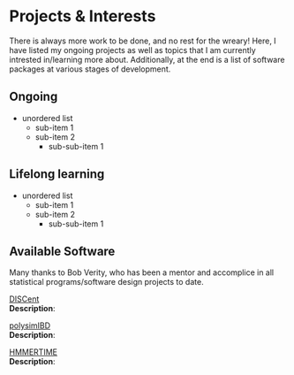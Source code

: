 # Projects & Interests
There is always more work to be done, and no rest for the wreary! Here, I have listed my ongoing projects as well as topics that I am currently intrested in/learning more about. Additionally, at the end is a list of software packages at various stages of development.

## Ongoing
* unordered list
    + sub-item 1
    + sub-item 2
        - sub-sub-item 1

## Lifelong learning
* unordered list
    + sub-item 1
    + sub-item 2
        - sub-sub-item 1

## Available Software
Many thanks to Bob Verity, who has been a mentor and accomplice in all statistical programs/software design projects to date.

[DISCent](https://github.com/nickbrazeau/discent)  
**Description**:
&nbsp;

[polysimIBD](https://github.com/nickbrazeau/polysimibd)  
**Description**:
&nbsp;

[HMMERTIME](https://github.com/nickbrazeau/HMMERTIME)  
**Description**:
